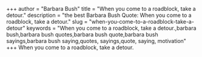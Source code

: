 +++
author = "Barbara Bush"
title = "When you come to a roadblock, take a detour."
description = "the best Barbara Bush Quote: When you come to a roadblock, take a detour."
slug = "when-you-come-to-a-roadblock-take-a-detour"
keywords = "When you come to a roadblock, take a detour.,barbara bush,barbara bush quotes,barbara bush quote,barbara bush sayings,barbara bush saying,quotes, sayings,quote, saying, motivation"
+++
When you come to a roadblock, take a detour.
